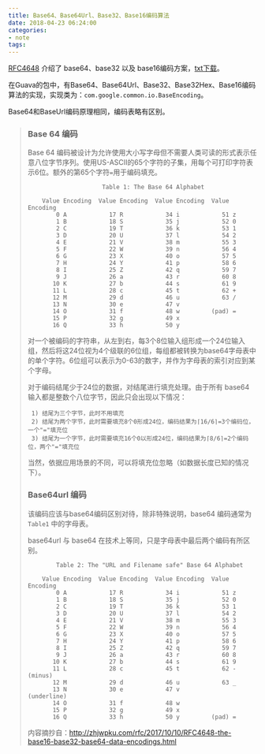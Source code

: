 ```yaml
---
title: Base64、Base64Url、Base32、Base16编码算法
date: 2018-04-23 06:24:00 
categories: 
- note
tags: 
---
```

[RFC4648](https://tools.ietf.org/html/rfc4648) 介绍了 base64、base32 以及 base16编码方案，[txt下载](https://tools.ietf.org/rfc/rfc4648.txt)。

在Guava的包中，有Base64、Base64Url、Base32、Base32Hex、Base16编码算法的实现，实现类为：`com.google.common.io.BaseEncoding`。

Base64和BaseUrl编码原理相同，编码表略有区别。

>### Base 64 编码
>Base 64 编码被设计为允许使用大小写字母但不需要人类可读的形式表示任意八位字节序列。使用US-ASCII的65个字符的子集，用每个可打印字符表示6位。额外的第65个字符`=`用于编码填充。
>
>```text
>                      Table 1: The Base 64 Alphabet
>
>     Value Encoding  Value Encoding  Value Encoding  Value Encoding
>         0 A            17 R            34 i            51 z
>         1 B            18 S            35 j            52 0
>         2 C            19 T            36 k            53 1
>         3 D            20 U            37 l            54 2
>         4 E            21 V            38 m            55 3
>         5 F            22 W            39 n            56 4
>         6 G            23 X            40 o            57 5
>         7 H            24 Y            41 p            58 6
>         8 I            25 Z            42 q            59 7
>         9 J            26 a            43 r            60 8
>        10 K            27 b            44 s            61 9
>        11 L            28 c            45 t            62 +
>        12 M            29 d            46 u            63 /
>        13 N            30 e            47 v
>        14 O            31 f            48 w         (pad) =
>        15 P            32 g            49 x
>        16 Q            33 h            50 y
>```
>对一个被编码的字符串，从左到右，每3个8位输入组形成一个24位输入组，然后将这24位视为4个级联的6位组，每组都被转换为base64字母表中的单个字符。6位组可以表示为0-63的数字，并作为字母表的索引对应到某个字母。
>
>对于编码结尾少于24位的数据，对结尾进行填充处理。由于所有 base64 输入都是整数个八位字节，因此只会出现以下情况：
>
>```text
>  1) 结尾为三个字节，此时不用填充
>  2) 结尾为两个字节，此时需要填充8个0形成24位，编码结果为⌈16/6⌉=3个编码位，一个"="填充位
>  3) 结尾为一个字节，此时需要填充16个0以形成24位，编码结果为⌈8/6⌉=2个编码位，两个"="填充位
>```
>
>当然，依据应用场景的不同，可以将填充位忽略（如数据长度已知的情况下）。
>
>### Base64url 编码
>
>该编码应该与base64编码区别对待，除非特殊说明，base64 编码通常为 `Table1` 中的字母表。
>
>base64url 与 base64 在技术上等同，只是字母表中最后两个编码有所区别。
>
>```text
>         Table 2: The "URL and Filename safe" Base 64 Alphabet
>
>     Value Encoding  Value Encoding  Value Encoding  Value Encoding
>         0 A            17 R            34 i            51 z
>         1 B            18 S            35 j            52 0
>         2 C            19 T            36 k            53 1
>         3 D            20 U            37 l            54 2
>         4 E            21 V            38 m            55 3
>         5 F            22 W            39 n            56 4
>         6 G            23 X            40 o            57 5
>         7 H            24 Y            41 p            58 6
>         8 I            25 Z            42 q            59 7
>         9 J            26 a            43 r            60 8
>        10 K            27 b            44 s            61 9
>        11 L            28 c            45 t            62 - (minus)
>        12 M            29 d            46 u            63 _
>        13 N            30 e            47 v           (underline)
>        14 O            31 f            48 w
>        15 P            32 g            49 x
>        16 Q            33 h            50 y         (pad) =
>```
>内容摘抄自：http://zhjwpku.com/rfc/2017/10/10/RFC4648-the-base16-base32-base64-data-encodings.html

